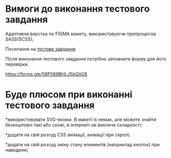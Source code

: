 # Вимоги до виконання тестового завдання

Адаптивна верстка по FIGMA макету, використовуючи препроцесор SASS(SCSS);

Посилання на [тестове завдання](https://www.figma.com/file/5vTTdJqDacemvzcNYSWsQt/TEST?node-id=0%3A20)

Пiсля виконання тестового завдання потрiбно заповнити форму для його перевiрки:

<https://forms.gle/59P589BHLJ5bQitG6>

# Буде плюсом при виконанні тестового завдання

*використовувати SVG-іконки. В макеті їх немає, але можете знайти безкоштовні такі або схожі, в інтернеті не викличе складності;

*додати на свій розсуд CSS анімації, анімації при скролі;

*додати на свій розсуд зміну стану елементів (наприклад кнопок) при наведенні;
